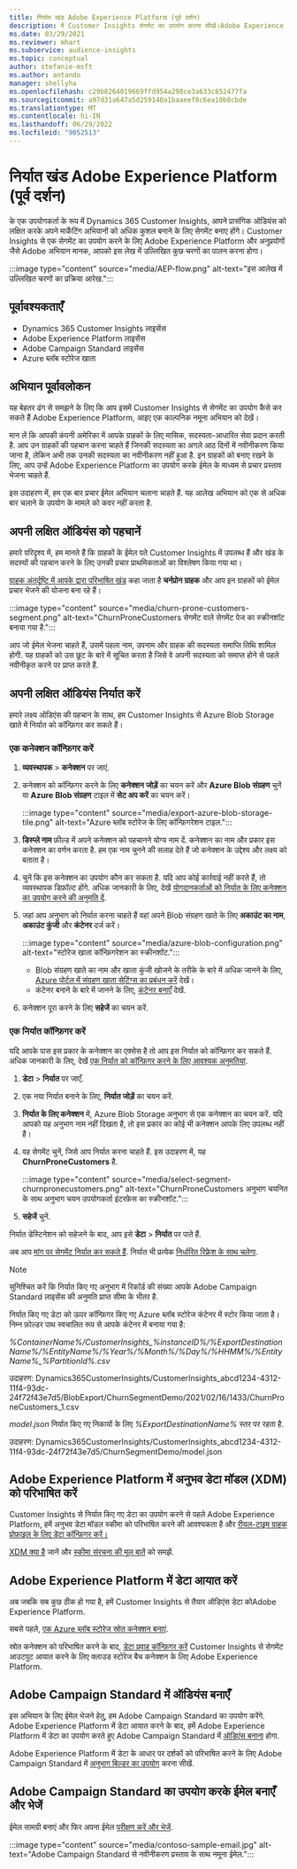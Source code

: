 ```yaml
---
title: निर्यात खंड Adobe Experience Platform (पूर्व दर्शन)
description: में Customer Insights सेगमेंट का उपयोग करना सीखें।Adobe Experience Platform
ms.date: 03/29/2021
ms.reviewer: mhart
ms.subservice: audience-insights
ms.topic: conceptual
author: stefanie-msft
ms.author: antando
manager: shellyha
ms.openlocfilehash: c29b8264019669ffd954a298ce3a633c852477fa
ms.sourcegitcommit: a97d31a647a5d259140a1baaeef8c6ea10b8cbde
ms.translationtype: MT
ms.contentlocale: hi-IN
ms.lasthandoff: 06/29/2022
ms.locfileid: "9052513"
---
```

# <a name="export-segments-to-adobe-experience-platform-preview"></a>निर्यात खंड Adobe Experience Platform (पूर्व दर्शन)

के एक उपयोगकर्ता के रूप में Dynamics 365 Customer Insights, आपने प्रासंगिक ऑडियंस को लक्षित करके अपने मार्केटिंग अभियानों को अधिक कुशल बनाने के लिए सेगमेंट बनाए होंगे। Customer Insights से एक सेगमेंट का उपयोग करने के लिए Adobe Experience Platform और अनुप्रयोगों जैसे Adobe अभियान मानक, आपको इस लेख में उल्लिखित कुछ चरणों का पालन करना होगा।

:::image type="content" source="media/AEP-flow.png" alt-text="इस आलेख में उल्लिखित चरणों का प्रक्रिया आरेख.":::

## <a name="prerequisites"></a>पूर्वावश्यकताएँ

-   Dynamics 365 Customer Insights लाइसेंस
-   Adobe Experience Platform लाइसेंस
-   Adobe Campaign Standard लाइसेंस
-   Azure ब्लॉब स्टोरेज खाता

## <a name="campaign-overview"></a>अभियान पूर्वावलोकन

यह बेहतर ढंग से समझने के लिए कि आप इसमें Customer Insights से सेगमेंट का उपयोग कैसे कर सकते हैं Adobe Experience Platform, आइए एक काल्पनिक नमूना अभियान को देखें।

मान लें कि आपकी कंपनी अमेरिका में आपके ग्राहकों के लिए मासिक, सदस्यता-आधारित सेवा प्रदान करती है. आप उन ग्राहकों की पहचान करना चाहते हैं जिनकी सदस्यता का अगले आठ दिनों में नवीनीकरण किया जाना है, लेकिन अभी तक उनकी सदस्यता का नवीनीकरण नहीं हुआ है. इन ग्राहकों को बनाए रखने के लिए, आप उन्हें Adobe Experience Platform का उपयोग करके ईमेल के माध्यम से प्रचार प्रस्ताव भेजना चाहते हैं.

इस उदाहरण में, हम एक बार प्रचार ईमेल अभियान चलाना चाहते हैं. यह आलेख अभियान को एक से अधिक बार चलाने के उपयोग के मामले को कवर नहीं करता है.

## <a name="identify-your-target-audience"></a>अपनी लक्षित ऑडियंस को पहचानें

हमारे परिदृश्य में, हम मानते हैं कि ग्राहकों के ईमेल पते Customer Insights में उपलब्ध हैं और खंड के सदस्यों की पहचान करने के लिए उनकी प्रचार प्राथमिकताओं का विश्लेषण किया गया था।

[ग्राहक अंतर्दृष्टि में आपके द्वारा परिभाषित खंड](segments.md) कहा जाता है **चर्नप्रोन ग्राहक** और आप इन ग्राहकों को ईमेल प्रचार भेजने की योजना बना रहे हैं।

:::image type="content" source="media/churn-prone-customers-segment.png" alt-text="ChurnProneCustomers सेगमेंट वाले सेगमेंट पेज का स्क्रीनशॉट बनाया गया है.":::

आप जो ईमेल भेजना चाहते हैं, उसमें पहला नाम, उपनाम और ग्राहक की सदस्यता समाप्ति तिथि शामिल होगी. यह ग्राहकों को उस छूट के बारे में सूचित करता है जिसे वे अपनी सदस्यता को समाप्त होने से पहले नवीनीकृत करने पर प्राप्त करते हैं.

## <a name="export-your-target-audience"></a>अपनी लक्षित ऑडियंस निर्यात करें

हमारे लक्ष्य ऑडिएंस की पहचान के साथ, हम Customer Insights से Azure Blob Storage खाते में निर्यात को कॉन्फ़िगर कर सकते हैं।

### <a name="configure-a-connection"></a>एक कनेक्शन कॉन्फ़िगर करें

1. **व्यवस्थापक** > **कनेक्शन** पर जाएं.

1. कनेक्शन को कॉन्फ़िगर करने के लिए **कनेक्शन जोड़ें** का चयन करें और **Azure Blob संग्रहण** चुनें या **Azure Blob संग्रहण** टाइल में **सेट अप करें** का चयन करें।

   :::image type="content" source="media/export-azure-blob-storage-tile.png" alt-text="Azure ब्लॉब स्टोरेज के लिए कॉन्फ़िगरेशन टाइल."::: 

1. **डिस्प्ले नाम** फ़ील्ड में अपने कनेक्शन को पहचानने योग्य नाम दें. कनेक्शन का नाम और प्रकार इस कनेक्शन का वर्णन करता है. हम एक नाम चुनने की सलाह देते हैं जो कनेक्शन के उद्देश्य और लक्ष्य को बताता है।

1. चुनें कि इस कनेक्शन का उपयोग कौन कर सकता है. यदि आप कोई कार्रवाई नहीं करते हैं, तो व्यवस्थापक डिफ़ॉल्ट होंगे. अधिक जानकारी के लिए, देखें [योगदानकर्ताओं को निर्यात के लिए कनेक्शन का उपयोग करने की अनुमति दें](connections.md#allow-contributors-to-use-a-connection-for-exports).

1. जहां आप अनुभाग को निर्यात करना चाहते हैं वहां अपने Blob संग्रहण खाते के लिए **अकाउंट का नाम**, **अकाउंट कुंजी** और **कंटेनर** दर्ज करें।  
      
   :::image type="content" source="media/azure-blob-configuration.png" alt-text="स्टोरेज खाता कॉन्फ़िगरेशन का स्क्रीनशॉट."::: 
   
    - Blob संग्रहण खाते का नाम और खाता कुंजी खोजने के तरीके के बारे में अधिक जानने के लिए, [Azure पोर्टल में संग्रहण खाता सेटिंग्स का प्रबंधन करें](/azure/storage/common/storage-account-manage) देखें।
    - कंटेनर बनाने के बारे में जानने के लिए, [कंटेनर बनाएँ](/azure/storage/blobs/storage-quickstart-blobs-portal#create-a-container) देखें.

1. कनेक्शन पूरा करने के लिए **सहेजें** का चयन करें. 

### <a name="configure-an-export"></a>एक निर्यात कॉन्फ़िगर करें

यदि आपके पास इस प्रकार के कनेक्शन का एक्सेस है तो आप इस निर्यात को कॉन्फ़िगर कर सकते हैं. अधिक जानकारी के लिए, देखें [एक निर्यात को कॉन्फ़िगर करने के लिए आवश्यक अनुमतियां](export-destinations.md#set-up-a-new-export).

1. **डेटा** > **निर्यात** पर जाएँ.

1. एक नया निर्यात बनाने के लिए, **निर्यात जोड़ें** का चयन करें.

1. **निर्यात के लिए कनेक्शन** में, Azure Blob Storage अनुभाग से एक कनेक्शन का चयन करें. यदि आपको यह अनुभाग नाम नहीं दिखता है, तो इस प्रकार का कोई भी कनेक्शन आपके लिए उपलब्ध नहीं है।

1. वह सेगमेंट चुनें, जिसे आप निर्यात करना चाहते हैं. इस उदाहरण में, यह **ChurnProneCustomers** है.

   :::image type="content" source="media/select-segment-churnpronecustomers.png" alt-text="ChurnProneCustomers अनुभाग चयनित के साथ अनुभाग चयन उपयोगकर्ता इंटरफ़ेस का स्क्रीनशॉट.":::

1. **सहेजें** चुनें.

निर्यात डेस्टिनेशन को सहेजने के बाद, आप इसे **डेटा** > **निर्यात** पर पाते हैं.

अब आप [मांग पर सेगमेंट निर्यात कर सकते हैं](export-destinations.md#run-exports-on-demand). निर्यात भी प्रत्येक [निर्धारित रिफ्रेश के साथ चलेगा](system.md).

> [!NOTE]
> सुनिश्चित करें कि निर्यात किए गए अनुभाग में रिकॉर्ड की संख्या आपके Adobe Campaign Standard लाइसेंस की अनुमति प्राप्त सीमा के भीतर है.

निर्यात किए गए डेटा को ऊपर कॉन्फ़िगर किए गए Azure ब्लॉब स्टोरेज कंटेनर में स्टोर किया जाता है। निम्न फ़ोल्डर पाथ स्वचालित रूप से आपके कंटेनर में बनाया गया है:

*%ContainerName%/CustomerInsights_%instanceID%/%ExportDestinationName%/%EntityName%/%Year%/%Month%/%Day%/%HHMM%/%EntityName%_%PartitionId%.csv*

उदाहरण: Dynamics365CustomerInsights/CustomerInsights_abcd1234-4312-11f4-93dc-24f72f43e7d5/BlobExport/ChurnSegmentDemo/2021/02/16/1433/ChurnProneCustomers_1.csv

*model.json* निर्यात किए गए निकायों के लिए *%ExportDestinationName%* स्तर पर रहता है.

उदाहरण: Dynamics365CustomerInsights/CustomerInsights_abcd1234-4312-11f4-93dc-24f72f43e7d5/ChurnSegmentDemo/model.json

## <a name="define-experience-data-model-xdm-in-adobe-experience-platform"></a>Adobe Experience Platform में अनुभव डेटा मॉडल (XDM) को परिभाषित करें

Customer Insights से निर्यात किए गए डेटा का उपयोग करने से पहले Adobe Experience Platform, हमें अनुभव डेटा मॉडल स्कीमा को परिभाषित करने की आवश्यकता है और [रीयल-टाइम ग्राहक प्रोफ़ाइल के लिए डेटा कॉन्फ़िगर करें।](https://experienceleague.adobe.com/docs/experience-platform/profile/tutorials/dataset-configuration.html#tutorials)

[XDM क्या है](https://experienceleague.adobe.com/docs/experience-platform/xdm/home.html) जानें और [स्कीमा संरचना की मूल बातें](https://experienceleague.adobe.com/docs/experience-platform/xdm/schema/composition.html#schema) को समझें.

## <a name="import-data-into-adobe-experience-platform"></a>Adobe Experience Platform में डेटा आयात करें

अब जबकि सब कुछ ठीक हो गया है, हमें Customer Insights से तैयार ऑडिएंस डेटा कोAdobe Experience Platform.

सबसे पहले, [एक Azure ब्लॉब स्टोरेज स्रोत कनेक्शन बनाएं](https://experienceleague.adobe.com/docs/experience-platform/sources/ui-tutorials/create/cloud-storage/blob.html#getting-started).    

स्रोत कनेक्शन को परिभाषित करने के बाद, [डेटा प्रवाह कॉन्फ़िगर करें](https://experienceleague.adobe.com/docs/experience-platform/sources/ui-tutorials/dataflow/cloud-storage.html#ui-tutorials) Customer Insights से सेगमेंट आउटपुट आयात करने के लिए क्लाउड स्टोरेज बैच कनेक्शन के लिए Adobe Experience Platform.

## <a name="create-an-audience-in-adobe-campaign-standard"></a>Adobe Campaign Standard में ऑडियंस बनाएँ

इस अभियान के लिए ईमेल भेजने हेतु, हम Adobe Campaign Standard का उपयोग करेंगे. Adobe Experience Platform में डेटा आयात करने के बाद, हमें Adobe Experience Platform में डेटा का उपयोग करते हुए Adobe Campaign Standard में [ऑडिएंस बनाना](https://experienceleague.adobe.com/docs/campaign-standard/using/profiles-and-audiences/get-started-profiles-and-audiences.html#permission) होगा.


Adobe Experience Platform में डेटा के आधार पर दर्शकों को परिभाषित करने के लिए Adobe Campaign Standard में [अनुभाग बिल्डर का उपयोग](https://experienceleague.adobe.com/docs/campaign-standard/using/integrating-with-adobe-cloud/adobe-experience-platform/audience-destinations/aep-using-segment-builder.html) करना सीखें.

## <a name="create-and-send-the-email-using-adobe-campaign-standard"></a>Adobe Campaign Standard का उपयोग करके ईमेल बनाएँ और भेजें

ईमेल सामग्री बनाएं और फिर अपना ईमेल [परीक्षण करें और भेजें](https://experienceleague.adobe.com/docs/campaign-standard/using/testing-and-sending/get-started-sending-messages.html#preparing-and-testing-messages).

:::image type="content" source="media/contoso-sample-email.jpg" alt-text="Adobe Campaign Standard से नवीनीकरण प्रस्ताव के साथ नमूना ईमेल.":::
